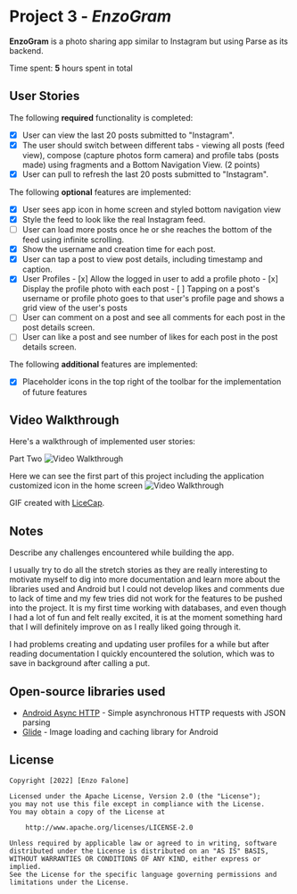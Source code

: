 # Project 3 - *EnzoGram*

**EnzoGram** is a photo sharing app similar to Instagram but using Parse as its backend.

Time spent: **5** hours spent in total

## User Stories

The following **required** functionality is completed:

- [x] User can view the last 20 posts submitted to "Instagram".
- [x] The user should switch between different tabs - viewing all posts (feed view), compose (capture photos form camera) and profile tabs (posts made) using fragments and a Bottom Navigation View. (2 points)
- [x] User can pull to refresh the last 20 posts submitted to "Instagram".

The following **optional** features are implemented:

- [x] User sees app icon in home screen and styled bottom navigation view
- [x] Style the feed to look like the real Instagram feed.
- [ ] User can load more posts once he or she reaches the bottom of the feed using infinite scrolling.
- [x] Show the username and creation time for each post.
- [x] User can tap a post to view post details, including timestamp and caption.
- [x] User Profiles
      - [x] Allow the logged in user to add a profile photo
      - [x] Display the profile photo with each post
      - [ ] Tapping on a post's username or profile photo goes to that user's profile page and shows a grid view of the user's posts 
- [ ] User can comment on a post and see all comments for each post in the post details screen.
- [ ] User can like a post and see number of likes for each post in the post details screen.

The following **additional** features are implemented:

- [x] Placeholder icons in the top right of the toolbar for the implementation of future features

## Video Walkthrough

Here's a walkthrough of implemented user stories:

Part Two
<img src='https://github.com/enzofalone/EnzoGram/blob/main/enzogrampreview3.gif' title='Video Walkthrough' width='' alt='Video Walkthrough' />

Here we can see the first part of this project including the application customized icon in the home screen
<img src='https://github.com/enzofalone/EnzoGram/blob/main/enzogrampreview.gif' title='Video Walkthrough' width='' alt='Video Walkthrough' />

GIF created with [LiceCap](http://www.cockos.com/licecap/).

## Notes

Describe any challenges encountered while building the app.

I usually try to do all the stretch stories as they are really interesting to motivate myself to dig into more documentation and learn more about the libraries used and Android but I could not develop likes and comments due to lack of time and my few tries did not work for the features to be pushed into the project. It is my first time working with databases, and even though I had a lot of fun and felt really excited, it is at the moment something hard that I will definitely improve on as I really liked going through it.

I had problems creating and updating user profiles for a while but after reading documentation I quickly encountered the solution, which was to save in background after calling a put.

## Open-source libraries used

- [Android Async HTTP](https://github.com/codepath/CPAsyncHttpClient) - Simple asynchronous HTTP requests with JSON parsing
- [Glide](https://github.com/bumptech/glide) - Image loading and caching library for Android

## License

    Copyright [2022] [Enzo Falone]

    Licensed under the Apache License, Version 2.0 (the "License");
    you may not use this file except in compliance with the License.
    You may obtain a copy of the License at

        http://www.apache.org/licenses/LICENSE-2.0

    Unless required by applicable law or agreed to in writing, software
    distributed under the License is distributed on an "AS IS" BASIS,
    WITHOUT WARRANTIES OR CONDITIONS OF ANY KIND, either express or implied.
    See the License for the specific language governing permissions and
    limitations under the License.
